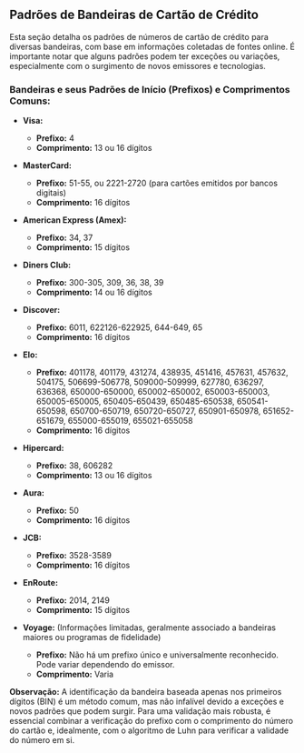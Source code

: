 ## Padrões de Bandeiras de Cartão de Crédito

Esta seção detalha os padrões de números de cartão de crédito para diversas bandeiras, com base em informações coletadas de fontes online. É importante notar que alguns padrões podem ter exceções ou variações, especialmente com o surgimento de novos emissores e tecnologias.

### Bandeiras e seus Padrões de Início (Prefixos) e Comprimentos Comuns:

*   **Visa:**
    *   **Prefixo:** 4
    *   **Comprimento:** 13 ou 16 dígitos

*   **MasterCard:**
    *   **Prefixo:** 51-55, ou 2221-2720 (para cartões emitidos por bancos digitais)
    *   **Comprimento:** 16 dígitos

*   **American Express (Amex):**
    *   **Prefixo:** 34, 37
    *   **Comprimento:** 15 dígitos

*   **Diners Club:**
    *   **Prefixo:** 300-305, 309, 36, 38, 39
    *   **Comprimento:** 14 ou 16 dígitos

*   **Discover:**
    *   **Prefixo:** 6011, 622126-622925, 644-649, 65
    *   **Comprimento:** 16 dígitos

*   **Elo:**
    *   **Prefixo:** 401178, 401179, 431274, 438935, 451416, 457631, 457632, 504175, 506699-506778, 509000-509999, 627780, 636297, 636368, 650000-650000, 650002-650002, 650003-650003, 650005-650005, 650405-650439, 650485-650538, 650541-650598, 650700-650719, 650720-650727, 650901-650978, 651652-651679, 655000-655019, 655021-655058
    *   **Comprimento:** 16 dígitos

*   **Hipercard:**
    *   **Prefixo:** 38, 606282
    *   **Comprimento:** 13 ou 16 dígitos

*   **Aura:**
    *   **Prefixo:** 50
    *   **Comprimento:** 16 dígitos

*   **JCB:**
    *   **Prefixo:** 3528-3589
    *   **Comprimento:** 16 dígitos

*   **EnRoute:**
    *   **Prefixo:** 2014, 2149
    *   **Comprimento:** 15 dígitos

*   **Voyage:** (Informações limitadas, geralmente associado a bandeiras maiores ou programas de fidelidade)
    *   **Prefixo:** Não há um prefixo único e universalmente reconhecido. Pode variar dependendo do emissor.
    *   **Comprimento:** Varia

**Observação:** A identificação da bandeira baseada apenas nos primeiros dígitos (BIN) é um método comum, mas não infalível devido a exceções e novos padrões que podem surgir. Para uma validação mais robusta, é essencial combinar a verificação do prefixo com o comprimento do número do cartão e, idealmente, com o algoritmo de Luhn para verificar a validade do número em si.

